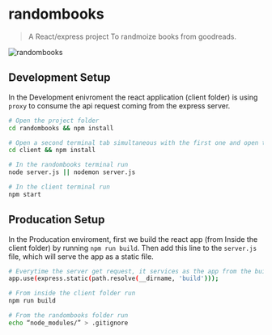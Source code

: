# randombooks

> A React/express project
> To randmoize books from goodreads.


![randombooks](https://i.imgur.com/lOWmsUT.gif)

## Development Setup

In the Development enivroment the react application (client folder) is using `proxy` to consume the api request coming from the express server.

``` bash
# Open the project folder
cd randombooks && npm install

# Open a second terminal tab simultaneous with the first one and open the client folder
cd client && npm install

# In the randombooks terminal run
node server.js || nodemon server.js

# In the client terminal run
npm start
```

## Producation Setup

In the Producation enviroment, first we build the react app (from Inside the client folder) by running `npm run build`. Then add this line to the `server.js` file, which will serve the app as a static file.

``` bash
# Everytime the server get request, it services as the app from the build folder
app.use(express.static(path.resolve(__dirname, 'build')));
```

``` bash
# From inside the client folder run
npm run build

# From the randombooks folder run
echo “node_modules/” > .gitignore
```
